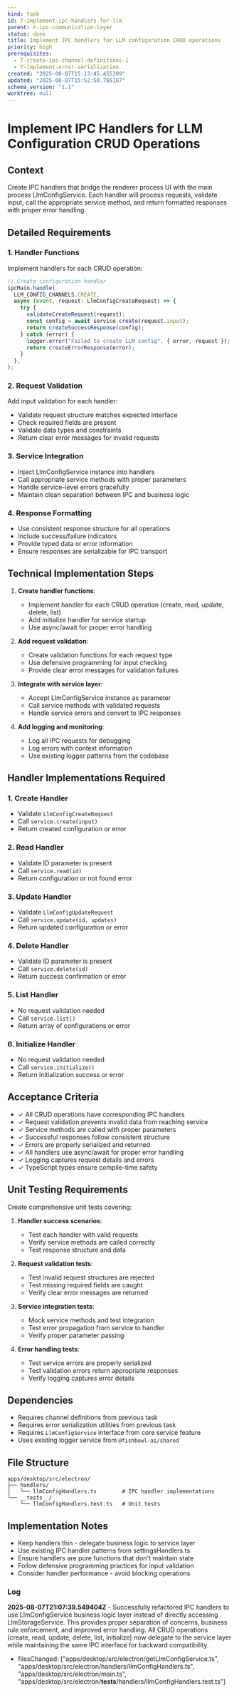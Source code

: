 ```yaml
---
kind: task
id: T-implement-ipc-handlers-for-llm
parent: F-ipc-communication-layer
status: done
title: Implement IPC handlers for LLM configuration CRUD operations
priority: high
prerequisites:
  - T-create-ipc-channel-definitions-1
  - T-implement-error-serialization
created: "2025-08-07T15:13:45.455309"
updated: "2025-08-07T15:52:50.765167"
schema_version: "1.1"
worktree: null
---
```


# Implement IPC Handlers for LLM Configuration CRUD Operations

## Context

Create IPC handlers that bridge the renderer process UI with the main process LlmConfigService. Each handler will process requests, validate input, call the appropriate service method, and return formatted responses with proper error handling.

## Detailed Requirements

### 1. Handler Functions

Implement handlers for each CRUD operation:

```typescript
// Create configuration handler
ipcMain.handle(
  LLM_CONFIG_CHANNELS.CREATE,
  async (event, request: LlmConfigCreateRequest) => {
    try {
      validateCreateRequest(request);
      const config = await service.create(request.input);
      return createSuccessResponse(config);
    } catch (error) {
      logger.error("Failed to create LLM config", { error, request });
      return createErrorResponse(error);
    }
  },
);
```

### 2. Request Validation

Add input validation for each handler:

- Validate request structure matches expected interface
- Check required fields are present
- Validate data types and constraints
- Return clear error messages for invalid requests

### 3. Service Integration

- Inject LlmConfigService instance into handlers
- Call appropriate service methods with proper parameters
- Handle service-level errors gracefully
- Maintain clean separation between IPC and business logic

### 4. Response Formatting

- Use consistent response structure for all operations
- Include success/failure indicators
- Provide typed data or error information
- Ensure responses are serializable for IPC transport

## Technical Implementation Steps

1. **Create handler functions**:
   - Implement handler for each CRUD operation (create, read, update, delete, list)
   - Add initialize handler for service startup
   - Use async/await for proper error handling

2. **Add request validation**:
   - Create validation functions for each request type
   - Use defensive programming for input checking
   - Provide clear error messages for validation failures

3. **Integrate with service layer**:
   - Accept LlmConfigService instance as parameter
   - Call service methods with validated requests
   - Handle service errors and convert to IPC responses

4. **Add logging and monitoring**:
   - Log all IPC requests for debugging
   - Log errors with context information
   - Use existing logger patterns from the codebase

## Handler Implementations Required

### 1. Create Handler

- Validate `LlmConfigCreateRequest`
- Call `service.create(input)`
- Return created configuration or error

### 2. Read Handler

- Validate ID parameter is present
- Call `service.read(id)`
- Return configuration or not found error

### 3. Update Handler

- Validate `LlmConfigUpdateRequest`
- Call `service.update(id, updates)`
- Return updated configuration or error

### 4. Delete Handler

- Validate ID parameter is present
- Call `service.delete(id)`
- Return success confirmation or error

### 5. List Handler

- No request validation needed
- Call `service.list()`
- Return array of configurations or error

### 6. Initialize Handler

- No request validation needed
- Call `service.initialize()`
- Return initialization success or error

## Acceptance Criteria

- ✓ All CRUD operations have corresponding IPC handlers
- ✓ Request validation prevents invalid data from reaching service
- ✓ Service methods are called with proper parameters
- ✓ Successful responses follow consistent structure
- ✓ Errors are properly serialized and returned
- ✓ All handlers use async/await for proper error handling
- ✓ Logging captures request details and errors
- ✓ TypeScript types ensure compile-time safety

## Unit Testing Requirements

Create comprehensive unit tests covering:

1. **Handler success scenarios**:
   - Test each handler with valid requests
   - Verify service methods are called correctly
   - Test response structure and data

2. **Request validation tests**:
   - Test invalid request structures are rejected
   - Test missing required fields are caught
   - Verify clear error messages are returned

3. **Service integration tests**:
   - Mock service methods and test integration
   - Test error propagation from service to handler
   - Verify proper parameter passing

4. **Error handling tests**:
   - Test service errors are properly serialized
   - Test validation errors return appropriate responses
   - Verify logging captures error details

## Dependencies

- Requires channel definitions from previous task
- Requires error serialization utilities from previous task
- Requires `LlmConfigService` interface from core service feature
- Uses existing logger service from `@fishbowl-ai/shared`

## File Structure

```
apps/desktop/src/electron/
├── handlers/
│   └── llmConfigHandlers.ts        # IPC handler implementations
└── __tests__/
    └── llmConfigHandlers.test.ts   # Unit tests
```

## Implementation Notes

- Keep handlers thin - delegate business logic to service layer
- Use existing IPC handler patterns from settingsHandlers.ts
- Ensure handlers are pure functions that don't maintain state
- Follow defensive programming practices for input validation
- Consider handler performance - avoid blocking operations

### Log

**2025-08-07T21:07:39.549404Z** - Successfully refactored IPC handlers to use LlmConfigService business logic layer instead of directly accessing LlmStorageService. This provides proper separation of concerns, business rule enforcement, and improved error handling. All CRUD operations (create, read, update, delete, list, initialize) now delegate to the service layer while maintaining the same IPC interface for backward compatibility.

- filesChanged: ["apps/desktop/src/electron/getLlmConfigService.ts", "apps/desktop/src/electron/handlers/llmConfigHandlers.ts", "apps/desktop/src/electron/main.ts", "apps/desktop/src/electron/__tests__/handlers/llmConfigHandlers.test.ts"]
